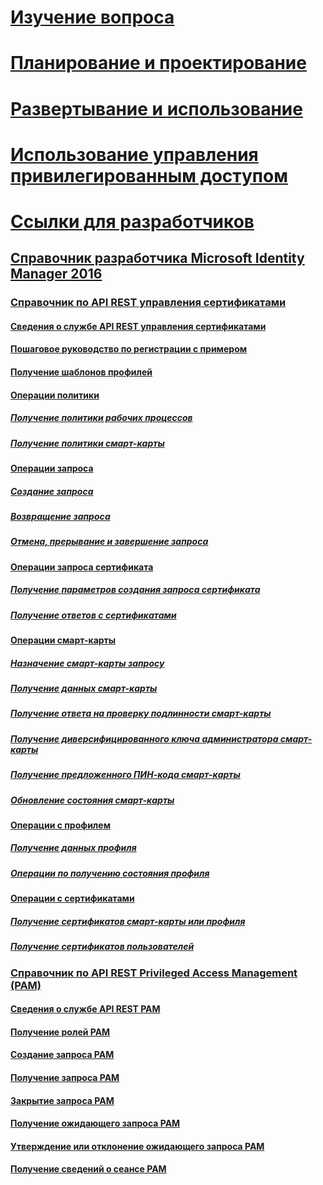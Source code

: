 # [Изучение вопроса](/microsoft-identity-manager/understand-explore/microsoft-identity-manager-2016)
# [Планирование и проектирование](/microsoft-identity-manager/plan-design/microsoft-identity-manager-2016-supported-platforms)
# [Развертывание и использование](/microsoft-identity-manager/deploy-use/microsoft-identity-manager-deploy)
# [Использование управления привилегированным доступом](/microsoft-identity-manager/pam/privileged-identity-management-for-active-directory-domain-services)
# [Ссылки для разработчиков](microsoft-identity-manager-2016-developer-reference.md)
## [Справочник разработчика Microsoft Identity Manager 2016](microsoft-identity-manager-2016-developer-reference.md)
### [Справочник по API REST управления сертификатами](certificate-management-rest-api-reference.md)
#### [Сведения о службе API REST управления сертификатами](certificate-management-rest-api-service-details.md)
#### [Пошаговое руководство по регистрации с примером](sample-enrollment-walkthrough.md)
#### [Получение шаблонов профилей](get-profile-templates.md)
#### [Операции политики](policy-operations.md)
##### [Получение политики рабочих процессов](get-workflow-policy.md)
##### [Получение политики смарт-карты](get-smartcard-policy.md)
#### [Операции запроса](request-operations.md)
##### [Создание запроса](create-request.md)
##### [Возвращение запроса](get-request.md)
##### [Отмена, прерывание и завершение запроса](cancel-abandon-complete-request.md)
#### [Операции запроса сертификата](certificate-request-operations.md)
##### [Получение параметров создания запроса сертификата](get-certificate-request-generation-options.md)
##### [Получение ответов с сертификатами](get-certificate-responses.md)
#### [Операции смарт-карты](smartcard-operations.md)
##### [Назначение смарт-карты запросу](assign-smartcard-to-request.md)
##### [Получение данных смарт-карты](get-smartcard-data.md)
##### [Получение ответа на проверку подлинности смарт-карты](get-smartcard-authentication-response.md)
##### [Получение диверсифицированного ключа администратора смарт-карты](get-smartcard-diversified-admin-key.md)
##### [Получение предложенного ПИН-кода смарт-карты](get-smartcard-proposed-pin.md)
##### [Обновление состояния смарт-карты](update-smartcard-status.md)
#### [Операции с профилем](profile-operations.md)
##### [Получение данных профиля](get-profile-data.md)
##### [Операции по получению состояния профиля](get-profile-state-operations.md)
#### [Операции с сертификатами](certificate-operations.md)
##### [Получение сертификатов смарт-карты или профиля](get-smartcard-profile-certificates.md)
##### [Получение сертификатов пользователей](get-user-certificates.md)
### [Справочник по API REST Privileged Access Management (PAM)](privileged-access-management-rest-api-reference.md)
#### [Сведения о службе API REST PAM](privileged-access-management-rest-api-service-details.md)
#### [Получение ролей PAM](privileged-access-management-get-roles.md)
#### [Создание запроса PAM](privileged-access-management-create-request.md)
#### [Получение запроса PAM](privileged-access-management-get-requests.md)
#### [Закрытие запроса PAM](privileged-access-management-close-request.md)
#### [Получение ожидающего запроса PAM](privileged-access-management-get-pending-requests.md)
#### [Утверждение или отклонение ожидающего запроса PAM](privileged-access-management-approve-reject-pending-request.md)
#### [Получение сведений о сеансе PAM](privileged-access-management-get-session-info.md)


<!--HONumber=Jan17_HO3-->


